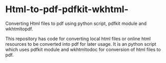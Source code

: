 # Html-to-pdf-pdfkit-wkhtml-
Converting Html files to pdf using python script, pdfkit module and wkhtmltopdf.

This repository has code for converting local html files or online html resources to be converted into pdf for later usage.
It is an python script which uses pdfkit module and wkhtmltodoc for conversion of html files to pdf.
